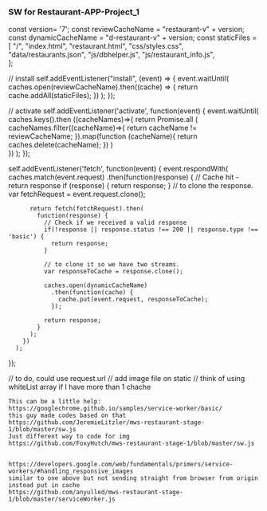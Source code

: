 ### SW for Restaurant-APP-Project_1


const version= '7';
const reviewCacheName = "restaurant-v" + version;
const dynamicCacheName = "d-restaurant-v" + version;
const staticFiles = [
    "/",
    "index.html",
    "restaurant.html",
    "css/styles.css",
    "data/restaurants.json",
    "js/dbhelper.js",
    "js/restaurant_info.js",    
];

// install
self.addEventListener("install", (event) => {
    event.waitUntil(
        caches.open(reviewCacheName).then((cache) => {
            return cache.addAll(staticFiles);
        })
    );
});

 
// activate 
self.addEventListener('activate', function(event) {
    event.waitUntil(
      caches.keys().then ((cacheNames)=>{
        return Promise.all (
          cacheNames.filter((cacheName)=>{
          return cacheName != reviewCacheName;
          }).map(function (cacheName){
            return caches.delete(cacheName);
          })
        )  
      })
    );
  });
 

self.addEventListener('fetch', function(event) {
    event.respondWith(
      caches.match(event.request)
        .then(function(response) {
          // Cache hit - return response
          if (response) {
            return response;
          }
          // to clone the response.
          var fetchRequest = event.request.clone();
  
          return fetch(fetchRequest).then(
            function(response) {
              // Check if we received a valid response
              if(!response || response.status !== 200 || response.type !== 'basic') {
                return response;
              }

              // to clone it so we have two streams.
              var responseToCache = response.clone();
  
              caches.open(dynamicCacheName)
                .then(function(cache) {
                  cache.put(event.request, responseToCache);
                });
  
              return response;
            }
          );
        })
      );
  });

    
// to do, could use request.url
// add image file on static
// think of using whiteList array if I have more than 1 chache


    This can be a little help:
    https://googlechrome.github.io/samples/service-worker/basic/
    this guy made codes based on that
    https://github.com/JeremieLitzler/mws-restaurant-stage-1/blob/master/sw.js
    Just different way to code for img
    https://github.com/FoxyHutch/mws-restaurant-stage-1/blob/master/sw.js


    https://developers.google.com/web/fundamentals/primers/service-workers/#handling_responsive_images
    similar to one above but not sending straight from browser from origin instead put in cache
    https://github.com/anyulled/mws-restaurant-stage-1/blob/master/serviceWorker.js

